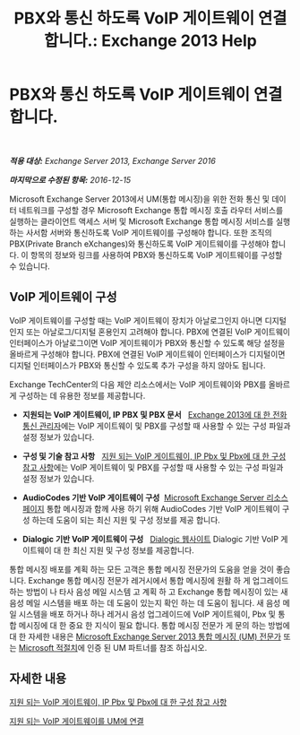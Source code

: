﻿---
title: 'PBX와 통신 하도록 VoIP 게이트웨이 연결 합니다.: Exchange 2013 Help'
TOCTitle: PBX와 통신 하도록 VoIP 게이트웨이 연결 합니다.
ms:assetid: 76bcdc54-3ec2-408a-bdbe-37826580dd62
ms:mtpsurl: https://technet.microsoft.com/ko-kr/library/Aa998872(v=EXCHG.150)
ms:contentKeyID: 50556019
ms.date: 05/22/2018
mtps_version: v=EXCHG.150
ms.translationtype: MT
---

# PBX와 통신 하도록 VoIP 게이트웨이 연결 합니다.

 

_**적용 대상:** Exchange Server 2013, Exchange Server 2016_

_**마지막으로 수정된 항목:** 2016-12-15_

Microsoft Exchange Server 2013에서 UM(통합 메시징)을 위한 전화 통신 및 데이터 네트워크를 구성할 경우 Microsoft Exchange 통합 메시징 호출 라우터 서비스를 실행하는 클라이언트 액세스 서버 및 Microsoft Exchange 통합 메시징 서비스를 실행하는 사서함 서버와 통신하도록 VoIP 게이트웨이를 구성해야 합니다. 또한 조직의 PBX(Private Branch eXchanges)와 통신하도록 VoIP 게이트웨이를 구성해야 합니다. 이 항목의 정보와 링크를 사용하여 PBX와 통신하도록 VoIP 게이트웨이를 구성할 수 있습니다.

## VoIP 게이트웨이 구성

VoIP 게이트웨이를 구성할 때는 VoIP 게이트웨이 장치가 아날로그인지 아니면 디지털인지 또는 아날로그/디지털 혼용인지 고려해야 합니다. PBX에 연결된 VoIP 게이트웨이 인터페이스가 아날로그이면 VoIP 게이트웨이가 PBX와 통신할 수 있도록 해당 설정을 올바르게 구성해야 합니다. PBX에 연결된 VoIP 게이트웨이 인터페이스가 디지털이면 디지털 인터페이스가 PBX와 통신할 수 있도록 추가 구성을 하지 않아도 됩니다.

Exchange TechCenter의 다음 제안 리소스에서는 VoIP 게이트웨이와 PBX를 올바르게 구성하는 데 유용한 정보를 제공합니다.

  - **지원되는 VoIP 게이트웨이, IP PBX 및 PBX 문서**   [Exchange 2013에 대 한 전화 통신 관리자](telephony-advisor-for-exchange-2013-exchange-2013-help.md)에는 VoIP 게이트웨이 및 PBX를 구성할 때 사용할 수 있는 구성 파일과 설정 정보가 있습니다.

  - **구성 및 기술 참고 사항**   [지원 되는 VoIP 게이트웨이, IP Pbx 및 Pbx에 대 한 구성 참고 사항](configuration-notes-for-supported-voip-gateways-ip-pbxs-and-pbxs-exchange-2013-help.md)에는 VoIP 게이트웨이 및 PBX를 구성할 때 사용할 수 있는 구성 파일과 설정 정보가 있습니다.

  - **AudioCodes 기반 VoIP 게이트웨이 구성**  [Microsoft Exchange Server 리소스 페이지](https://www.audiocodes.com/solutions/microsoft/exchange-server) 통합 메시징과 함께 사용 하기 위해 AudioCodes 기반 VoIP 게이트웨이 구성 하는데 도움이 되는 최신 지원 및 구성 정보를 제공 합니다.

  - **Dialogic 기반 VoIP 게이트웨이 구성**   [Dialogic 웹사이트](https://www.dialogic.com/) Dialogic 기반 VoIP 게이트웨이 대 한 최신 지원 및 구성 정보를 제공합니다.

통합 메시징 배포를 계획 하는 모든 고객은 통합 메시징 전문가의 도움을 얻을 것이 좋습니다. Exchange 통합 메시징 전문가 레거시에서 통합 메시징에 원활 하 게 업그레이드 하는 방법이 나 타사 음성 메일 시스템 고 계획 하 고 Exchange 통합 메시징이 있는 새 음성 메일 시스템을 배포 하는 데 도움이 있는지 확인 하는 데 도움이 됩니다. 새 음성 메일 시스템을 배포 하거나 하나 레거시 음성 업그레이드에 VoIP 게이트웨이, Pbx 및 통합 메시징에 대 한 중요 한 지식이 필요 합니다. 통합 메시징 전문가 게 문의 하는 방법에 대 한 자세한 내용은 [Microsoft Exchange Server 2013 통합 메시징 (UM) 전문가](http://go.microsoft.com/fwlink/p/?linkid=262708) 또는 [Microsoft 적절치](https://go.microsoft.com/fwlink/p/?linkid=261951)에 인증 된 UM 파트너를 참조 하십시오.

## 자세한 내용

[지원 되는 VoIP 게이트웨이, IP Pbx 및 Pbx에 대 한 구성 참고 사항](configuration-notes-for-supported-voip-gateways-ip-pbxs-and-pbxs-exchange-2013-help.md)

[지원 되는 VoIP 게이트웨이를 UM에 연결](connect-um-to-a-supported-voip-gateway-exchange-2013-help.md)

